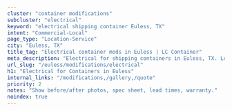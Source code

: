 ```yaml
---
cluster: "container modifications"
subcluster: "electrical"
keyword: "electrical shipping container Euless, TX"
intent: "Commercial-Local"
page_type: "Location-Service"
city: "Euless, TX"
title_tag: "Electrical container mods in Euless | LC Container"
meta_description: "Electrical for shipping containers in Euless, TX. Local fabrication & pro install. LC Container — Since 2003. Get a quote."
url_slug: "/euless/modifications/electrical"
h1: "Electrical for Containers in Euless"
internal_links: "/modifications,/gallery,/quote"
priority: 2
notes: "Show before/after photos, spec sheet, lead times, warranty."
noindex: true
---
```


<!-- TODO: Add unique city/inventory copy, images, and internal links here. -->

